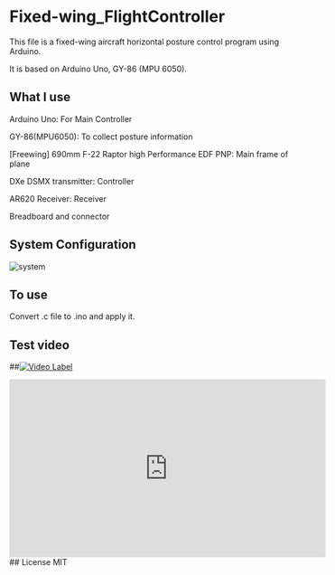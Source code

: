 # Fixed-wing_FlightController
This file is a fixed-wing aircraft horizontal posture control program using Arduino.

It is based on Arduino Uno, GY-86 (MPU 6050).

## What I use
Arduino Uno: For Main Controller

GY-86(MPU6050): To collect posture information

[Freewing] 690mm F-22 Raptor high Performance EDF PNP: Main frame of plane

DXe DSMX transmitter: Controller

AR620 Receiver: Receiver

Breadboard and connector

## System Configuration
![system](https://user-images.githubusercontent.com/74999377/132136380-a29437c9-d93b-475f-a03a-04bd8a06dd22.png)

## To use
Convert .c file to .ino and apply it.

## Test video
##[![Video Label](http://img.youtube.com/vi/hR6FBDZ6PJM/0.jpg)](https://youtu.be/hR6FBDZ6PJM)
<iframe width="560" height="315" src="https://www.youtube.com/embed/hR6FBDZ6PJM" title="YouTube video player" frameborder="0" allow="accelerometer; autoplay; clipboard-write; encrypted-media; gyroscope; picture-in-picture" allowfullscreen></iframe>
## License
MIT
